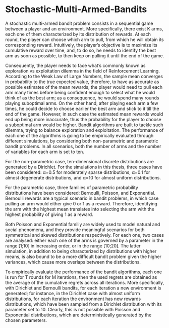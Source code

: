 # Stochastic-Multi-Armed-Bandits
A stochastic multi-armed bandit problem consists in a sequential game between a player and an environment. More specifically, there exist K arms, each one of them characterized by its distribution of rewards. At each round, the player can choose which arm to pull, from which he will obtain its corresponding reward. Intuitively, the player’s objective is to maximize its cumulative reward over time, and, to do so, he needs to identify the best arm as soon as possible, to then keep on pulling it until the end of the game. 

Consequently, the player needs to face what’s commonly known as exploration vs exploitation dilemma in the field of Reinforcement Learning. According to the Weak Law of Large Numbers, the sample mean converges in probability to the true expected value, therefore, to have as accurate as possible estimates of the mean rewards, the player would need to pull each arm many times before being confident enough to select what he would think of as the best arm; as a consequence, he would spend many rounds playing suboptimal arms. On the other hand, after playing each arm a few times, he could decide to choose earlier the best arm and stick to it till the end of the game. However, in such case the estimated mean rewards would end up being more inaccurate, thus the probability for the player to choose a suboptimal arm would be higher. Bandit algorithms are built to tackle such dilemma, trying to balance exploration and exploitation.
The performance of each one of the algorithms is going to be empirically evaluated through different simulations, by considering both non-parametric and parametric bandit problems. In all scenarios, both the number of arms and the number of variables for each arm is set to ten.

For the non-parametric case, ten-dimensional discrete distributions are generated by a Dirichlet. For the simulations in this thesis, three cases have been considered: α=0.5 for moderately sparse distributions, α=0.1 for almost degenerate distributions, and α=10 for almost uniform distributions.

For the parametric case, three families of parametric probability distributions have been considered: Bernoulli, Poisson, and Exponential. Bernoulli rewards are a typical scenario in bandit problems, in which case pulling an arm would either give 0 or 1 as a reward. Therefore, identifying the arm with the highest mean translates into selecting the arm with the highest probability of giving 1 as a reward. 

Both Poisson and Exponential familiy are widely used to model natural and social phenomena, and they provide meaningful scenarios for both symmetrical and skewed distributions respectively. For each one, two cases are analysed: either each one of the arms is governed by a parameter in the range [1;10] in increasing order, or in the range [10;20]. The latter simulation, in addition to being characterized by distributions with higher means, is also bound to be a more difficult bandit problem given the higher variances, which cause more overlaps between the distributions. 

To empirically evaluate the performance of the bandit algorithms, each one is run for T rounds for M iterations, then the used regrets are obtained as the average of the cumulative regrets across all iterations. More specifically, with Dirichlet and Bernoulli bandits, for each iteration a new environment is generated; for instance, in the Dirichlet case with almost uniform distributions, for each iteration the environment has new rewards distributions, which have been sampled from a Dirichlet distribution with its parameter set to 10. Clearly, this is not possible with Poisson and Exponential distributions, which are deterministically generated by the chosen parameters.


